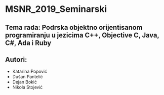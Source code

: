 # MSNR_2019_Seminarski

## Tema rada: Podrska objektno orijentisanom programiranju u jezicima C++, Objective C, Java, C#, Ada i Ruby

## Autori: 

* Katarina Popović
* Dušan Pantelić
* Dejan Bokić
* Nikola Stojević
